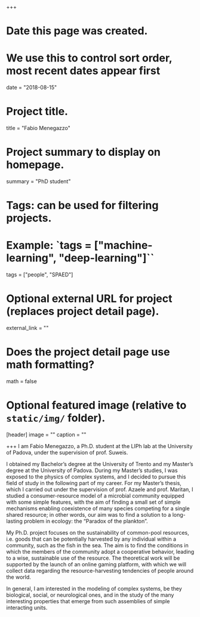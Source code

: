 +++
# Date this page was created.
# We use this to control sort order, most recent dates appear first
date = "2018-08-15"

# Project title.
title = "Fabio Menegazzo"

# Project summary to display on homepage.
summary = "PhD student"

# Tags: can be used for filtering projects.
# Example: `tags = ["machine-learning", "deep-learning"]``
tags = ["people", "SPAED"]

# Optional external URL for project (replaces project detail page).
external_link = ""

# Does the project detail page use math formatting?
math = false

# Optional featured image (relative to `static/img/` folder).
[header]
image = ""
caption = ""

+++
I am Fabio Menegazzo, a Ph.D. student at the LIPh lab at the University of Padova, under the supervision of prof. Suweis.

I obtained my Bachelor’s degree at the University of Trento and my Master’s degree at the University of Padova. During my Master’s studies, I was exposed to the physics of complex systems, and I decided to pursue this field of study in the following part of my career. For my Master’s thesis, which I carried out under the supervision of prof. Azaele and prof. Maritan, I studied a consumer-resource model of a microbial community equipped with some simple features, with the aim of finding a small set of simple mechanisms enabling coexistence of many species competing for a single shared resource; in other words, our aim was to find a solution to a long-lasting problem in ecology: the “Paradox of the plankton”.

My Ph.D. project focuses on the sustainability of common-pool resources, i.e. goods that can be potentially harvested by any individual within a community, such as the fish in the sea. The aim is to find the conditions in which the members of the community adopt a cooperative behavior,
leading to a wise, sustainable use of the resource. The theoretical work will be supported by the launch of an online gaming platform, with which we will collect data regarding the resource-harvesting tendencies of people around the world.

In general, I am interested in the modeling of complex systems, be they biological, social, or neurological ones, and in the study of the many interesting properties that emerge from such assemblies of simple interacting units.

